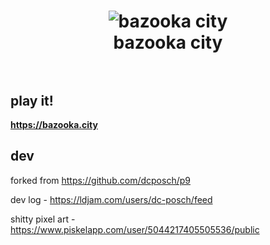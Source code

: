 <h1 align="center">
  <img src="https://i.imgur.com/U8GAqWC.png" alt="bazooka city">
  <br>
  bazooka city
  <br>
  <br>
</h1>

## play it!

**https://bazooka.city**

## dev 

forked from https://github.com/dcposch/p9

dev log - https://ldjam.com/users/dc-posch/feed

shitty pixel art - https://www.piskelapp.com/user/5044217405505536/public
